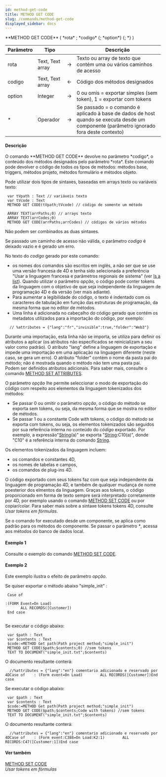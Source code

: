 ```yaml
---
id: method-get-code
title: METHOD GET CODE
slug: /commands/method-get-code
displayed_sidebar: docs
---
```


<!--REF #_command_.METHOD GET CODE.Syntax-->**METHOD GET CODE** ( *rota* ; *codigo* {; *option*} {; *} )<!-- END REF-->
<!--REF #_command_.METHOD GET CODE.Params-->
| Parâmetro | Tipo |  | Descrição |
| --- | --- | --- | --- |
| rota | Text, Text array | &#8594;  | Texto ou array de texto que contém uma ou vários caminhos de acesso |
| codigo | Text, Text array | &#8592; | Código dos métodos designados |
| option | Integer | &#8594;  | 0 ou omis = exportar simples (sem token), 1 = exportar com tokens |
| * | Operador | &#8594;  | Se passado = o comando é aplicado à base de dados de host quando se executa desde um componente (parâmetro ignorado fora deste contexto) |

<!-- END REF-->

#### Descrição 

<!--REF #_command_.METHOD GET CODE.Summary-->O comando **METHOD GET CODE** devolve no parâmetro *codigo*, o conteúdo dos métodos designados pelo parâmetro *rota*.<!-- END REF--> Este comando pode devolver o código de todos os tipos de métodos: métodos base, triggers, métodos projeto, métodos formulário e métodos objeto.  
  
Pode utilizar dois tipos de sintaxes, baseadas em arrays texto ou variáveis texto:  

```4d
 var tVpath : Text // variáveis texto
 var tVcode : Text
 METHOD GET CODE(tVpath;tVcode) // código de somente um método
```
  
  
```4d
 ARRAY TEXT(arrPaths;0) // arrays texto
 ARRAY TEXT(arrCodes;0)
 METHOD GET CODE(arrPaths;arrCodes) // códigos de vários métodos
```
  
  
Não podem ser combinados as duas sintaxes.  
  
Se passado um caminho de acesso não válida, o parâmetro *codigo* é deixado vazio e é gerado um erro.   
  
No texto do *codigo* gerado por este comando: 
* os nomes dos comandos são escritos em inglês, a não ser que se use uma versão francesa de 4D e tenha sido selecionada a preferência "Usar a linguagem francesa e parâmetros regionais de sistema" (ver [Is a list](is-a-list.md)). Quando utilizar o parâmetro *opção*, o código pode conter tokens da linguagem com o objetivo de que seja independente da linguagem de programação 4D e da versão  (ver mais adiante).
* Para aumentar a legibilidade do código, o texto é indentado com os caracteres de tabulação em função das estruturas de programação, da mesma forma que no editor de métodos.
* Uma linha é adicionada no cabeçalho do código gerado que contém os metadatos utilizados para a importação do código, por exemplo:  
```4d  
  // %attributes = {"lang":"fr","invisible":true,"folder":"Web3"}  
```  
    
    
Durante uma importação, esta linha não se importa, se utiliza para definir os atributos a aplicar (os atributos não especificados se reinicializam a seu valor como padrão). O atributo "lang" define a linguagem de exportação e impede uma importação em uma aplicação na linguagem diferente (neste caso, se gera um erro). O atributo "folder" contém o nome da pasta pai do método; não é mostrada quando o método não tem uma pasta pai.  
Podem ser definidos atributos adicionais. Para saber mais, consulte o comando [METHOD SET ATTRIBUTES](method-set-attributes.md).

O parâmetro *opção* lhe permite seleccionar o modo de exportação do código com respeito aos elementos da linguagem tokenizados dos métodos: 

* Se passar 0 ou omitir o parâmetro *opção*, o código do método se exporta sem tokens, ou seja, da mesma forma que se mostra no editor de métodos.
* Se passar 1 ou a constante Code with tokens, o código do método se exporta com tokens, ou seja, os elementos tokenizados são seguidos por sua referência interna no conteúdo do *código* exportado. Por exemplo, a expressão"[String](string.md)(a)" se exporta "[String](string.md):C10(a)", donde "C10" é a referência interna do comando [String](string.md).

Os elementos tokenizados da linguagem incluem:

* os comandos e constantes 4D,
* os nomes de tabelas e campos,
* os comandos de plug-ins 4D.

O código exportado com seus tokens faz com que seja independente da linguagem de programação 4D, e também de qualquer mudança de nome poesterior dos elmentos da linguagem. Graças aos tokens, o código proporcionado em forma de texto sempre será interpretado corretamente por 4D, por exemplo usando o comando [METHOD SET CODE](method-set-code.md) ou por copiar/colar. Para saber mais sobre a sintaxe tokens tokens 4D, consulte *Usar tokens em fórmulas*.

Se o comando for executado desde um componente, se aplica como padrão para os métodos do componente. Se passar o parâmetro *\**, acessa aos métodos do banco de dados local.

#### Exemplo 1 

Consulte o exemplo do comando [METHOD SET CODE](method-set-code.md).

#### Exemplo 2 

Este exemplo ilustra o efeito de parâmetro *opção*.  
  
Se quiser exportar o método abaixo "simple\_init" :

```4d
 Case of

:(FORM Event=On Load)
       ALL RECORDS([Customer])
 End case


```
  
  
Se executar o código abaixo: 

```4d
 var $path : Text
 var $contents : Text
 $code:=METHOD Get path(Path project method;"simple_init")
 METHOD GET CODE($path;$contents;0) //sem tokens
 TEXT TO DOCUMENT("simple_init.txt";$contents)
```

O documento resultante conterá:

```RAW
  //%attributes = {"lang":"en"} comentario adicionado e reservado por 4DCase of    : (Form event=On Load)        ALL RECORDS([Customer])End case
```

Se executar o código abaixo:

```4d
 var $path : Text
 var $contents : Text
 $code:=METHOD Get path(Path project method;"simple_init")
 METHOD GET CODE($path;$contents;Code with tokens) //sem tokens
 TEXT TO DOCUMENT("simple_init.txt";$contents)
```

O documento resultante conterá:

```RAW
  //%attributes = {"lang":"en"} comentario adicionado e reservado por 4DCase of    : (Form event:C388=On Load:K2:1)        ALL RECORDS:C47([Customer:1])End case
```

#### Ver também 

[METHOD SET CODE](method-set-code.md)  
*Usar tokens em fórmulas*  